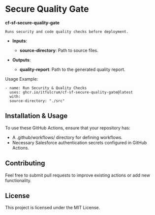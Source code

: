 # Secure Quality Gate

**cf-sf-secure-quality-gate**

    Runs security and code quality checks before deployment.

* **Inputs**:
    * **source-directory**: Path to source files.

* **Outputs**:
    * **quality-report**: Path to the generated quality report.

Usage Example:

    - name: Run Security & Quality Checks
      uses: ghcr.io/itfulcrum/cf-sf-secure-quality-gate@latest
      with:
      source-directory: "./src"
## Installation & Usage

To use these GitHub Actions, ensure that your repository has:

* A .github/workflows/ directory for defining workflows.
* Necessary Salesforce authentication secrets configured in GitHub Actions.

## Contributing

Feel free to submit pull requests to improve existing actions or add new functionality.

## License

This project is licensed under the MIT License.